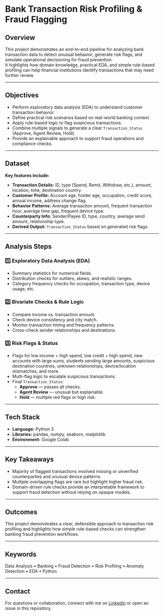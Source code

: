 # Bank Transaction Risk Profiling & Fraud Flagging

## Overview

This project demonstrates an end-to-end pipeline for analyzing bank transaction data to detect unusual behavior, generate risk flags, and simulate operational decisioning for fraud prevention.  
It highlights how domain knowledge, practical EDA, and simple rule-based profiling can help financial institutions identify transactions that may need further review.

---

## Objectives

- Perform exploratory data analysis (EDA) to understand customer transaction behavior.
- Define practical risk scenarios based on real-world banking context.
- Apply rule-based logic to flag suspicious transactions.
- Combine multiple signals to generate a clear `Transaction_Status` (Approve, Agent Review, Hold).
- Provide an explainable approach to support fraud operations and compliance checks.

---

## Dataset

**Key features include:**

- **Transaction Details:** ID, type (Spend, Remit, Withdraw, etc.), amount, location, time, destination country.
- **Customer Profile:** Account age, holder age, occupation, credit score, annual income, address change flag.
- **Behavior Patterns:** Average transaction amount, frequent transaction hour, average time gap, frequent device type.
- **Counterparty Info:** Sender/Payee ID, type, country, average send amount, relationship type.
- **Derived Output:** `Transaction_Status` based on generated risk flags.

---

## Analysis Steps

### 1️⃣ Exploratory Data Analysis (EDA)

- Summary statistics for numerical fields.
- Distribution checks for outliers, skews, and realistic ranges.
- Category frequency checks for occupation, transaction type, device usage, etc.

### 2️⃣ Bivariate Checks & Rule Logic

- Compare income vs. transaction amount.
- Check device consistency and city match.
- Monitor transaction timing and frequency patterns.
- Cross-check sender relationships and destinations.

### 3️⃣ Risk Flags & Status

- Flags for low income + high spend, low credit + high spend, new accounts with large sums, students sending large amounts, suspicious destination countries, unknown relationships, device/location mismatches, and more.
- Multi-flag logic to escalate suspicious transactions.
- Final `Transaction_Status`:
  - **Approve** — passes all checks.
  - **Agent Review** — unusual but explainable.
  - **Hold** — multiple red flags or high risk.

---

## Tech Stack

- **Language:** Python 3
- **Libraries:** pandas, numpy, seaborn, matplotlib
- **Environment:** Google Colab

---

## Key Takeaways

- Majority of flagged transactions involved missing or unverified counterparties and unusual device patterns.
- Multiple overlapping flags are rare but highlight higher fraud risk.
- Domain-driven rule checks provide an interpretable framework to support fraud detection without relying on opaque models.

---

## Outcomes

This project demonstrates a clear, defensible approach to transaction risk profiling and highlights how simple rule-based checks can strengthen banking fraud prevention workflows.

---

## Keywords

Data Analysis • Banking • Fraud Detection • Risk Profiling • Anomaly Detection • EDA • Python

---

## Contact

For questions or collaboration, connect with me on [LinkedIn](#) or open an issue in this repository.
